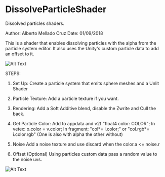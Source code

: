 # DissolveParticleShader
Dissolved particles shaders.

Author: Alberto Mellado Cruz
Date: 01/09/2018

This is a shader that enables dissolving particles with the alpha from the particle system editor. 
It also uses the Unity's custom particle data to add an offset to it.


![Alt Text](https://github.com/albertomelladoc/DissolveParticleShader/blob/master/Tutorial.gif)

STEPS:

1. Set Up: 
Create a particle system that emits sphere meshes and a Unlit Shader

2. Particle Texture: 
Add a particle texture if you want.

3. Rendering: 
Add a Soft Additive blend, disable the Zwrite and Cull the back.

4. Get Particle Color: 
Add to appdata and v2f "float4 color: COLOR"; 
In vetex: o.color = v.color;
In fragment: "col*= i.color;" or "col.rgb*= i.color.rgb" (One is also with alpha the other without)

5. Noise
Add a noise texture and use discard when the color.a <= noise.r

6. Offset (Optional)
Using particles custom data pass a random value to the noise uvs.

![Alt Text](https://github.com/albertomelladoc/DissolveParticleShader/blob/master/ParticleData.JPG)



